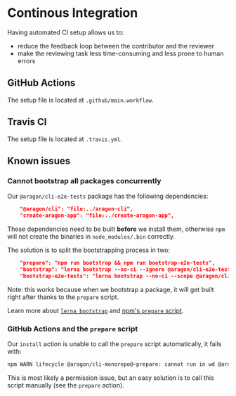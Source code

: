 # Continous Integration

Having automated CI setup allows us to:

- reduce the feedback loop between the contributor and the reviewer
- make the reviewing task less time-consuming and less prone to human errors

## GitHub Actions

The setup file is located at `.github/main.workflow`.

## Travis CI

The setup file is located at `.travis.yml`.

## Known issues

### Cannot bootstrap all packages concurrently

Our `@aragon/cli-e2e-tests` package has the following dependencies:

```json
    "@aragon/cli": "file:../aragon-cli",
    "create-aragon-app": "file:../create-aragon-app",
```

These dependencies need to be built **before** we install them, otherwise `npm` will not create
the binaries in `node_modules/.bin` correctly.

The solution is to split the bootstrapping process in two:

```json
    "prepare": "npm run bootstrap && npm run bootstrap-e2e-tests",
    "bootstrap": "lerna bootstrap --no-ci --ignore @aragon/cli-e2e-tests",
    "bootstrap-e2e-tests": "lerna bootstrap --no-ci --scope @aragon/cli-e2e-tests",
```

Note: this works because when we bootstrap a package, it will get built right after thanks to the
`prepare` script.

Learn more about [`lerna bootstrap`](https://github.com/lerna/lerna/tree/master/commands/bootstrap#readme)
and [npm's `prepare` script](https://docs.npmjs.com/misc/scripts).

### GitHub Actions and the `prepare` script

Our `install` action is unable to call the `prepare` script automatically, it fails with:

```sh
npm WARN lifecycle @aragon/cli-monorepo@~prepare: cannot run in wd @aragon/cli-monorepo@ npm run bootstrap (wd=/github/workspace)
```

This is most likely a permission issue, but an easy solution is to call this script manually (see
the `prepare` action).
